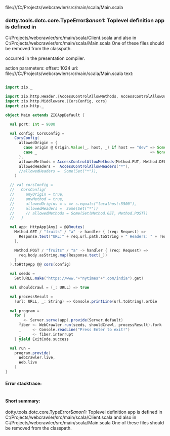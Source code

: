 file:///C:/Projects/webcrawler/src/main/scala/Main.scala
### dotty.tools.dotc.core.TypeError$$anon$1: Toplevel definition app is defined in
  C:/Projects/webcrawler/src/main/scala/Client.scala
and also in
  C:/Projects/webcrawler/src/main/scala/Main.scala
One of these files should be removed from the classpath.

occurred in the presentation compiler.

action parameters:
offset: 1024
uri: file:///C:/Projects/webcrawler/src/main/scala/Main.scala
text:
```scala

import zio._

import zio.http.Header.{AccessControlAllowMethods, AccessControlAllowOrigin,AccessControlAllowHeaders, Origin}
import zio.http.Middleware.{CorsConfig, cors}
import zio.http._

object Main extends ZIOAppDefault {

  val port: Int = 9000

  val config: CorsConfig =
    CorsConfig(
      allowedOrigin = {
        case origin @ Origin.Value(_, host, _) if host == "dev" => Some(AccessControlAllowOrigin.Specific(origin))
        case _                                                  => None
      },
      allowedMethods = AccessControlAllowMethods(Method.PUT, Method.DELETE),
      allowedHeaders =  AccessControlAllowHeaders("*"),
      //allowedHeaders =  Some(Set("*")),
    )

  // val corsConfig =
  //   CorsConfig(
  //     anyOrigin = true,
  //     anyMethod = true,
  //     allowedOrigins = s => s.equals("localhost:5500"),
  //     allowedHeaders =  Some(Set("*"))
  //     // allowedMethods = Some(Set(Method.GET, Method.POST))
  //   )

  val app: HttpApp[Any] = @@Routes(
    Method.GET / "fruits" / "a" -> handler { (req: Request) =>
      Response.text("URL:" + req.url.path.toString + " Headers: " + req.headers)
    },

    Method.POST / "fruits" / "a" -> handler { (req: Request) =>
      req.body.asString.map(Response.text(_))
    }
  ).toHttpApp @@ cors(config)

  val seeds =
    Set(URLL.make("https://www."+"nytimes"+".com/india").get)

  val shouldCrawl = (_: URLL) => true

  val processResult =
    (url: URLL, _: String) => Console.printLine(url.toString).orDie
  
  val program =
    for {
      _ <- Server.serve(app).provide(Server.default)
      fiber <- WebCrawler.run(seeds, shouldCrawl, processResult).fork
      _     <- Console.readLine("Press Enter to exit!")
      _     <- fiber.interrupt
    } yield ExitCode.success

  val run =
    program.provide(
      WebCrawler.live,
      Web.live
    )
}
```



#### Error stacktrace:

```

```
#### Short summary: 

dotty.tools.dotc.core.TypeError$$anon$1: Toplevel definition app is defined in
  C:/Projects/webcrawler/src/main/scala/Client.scala
and also in
  C:/Projects/webcrawler/src/main/scala/Main.scala
One of these files should be removed from the classpath.